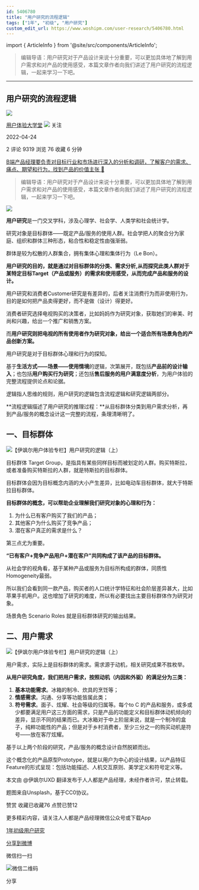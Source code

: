 ```yaml
---
id: 5406780
title: "用户研究的流程逻辑"
tags: ["1年", "初级", "用户研究"]
custom_edit_url: https://www.woshipm.com/user-research/5406780.html
---
```

import { ArticleInfo } from '@site/src/components/ArticleInfo';

<ArticleInfo
    author="用户体验大学堂"
    authorLink="https://www.woshipm.com/u/830326"
    published="2022-04-24"
    views={9319}
    comments={2}
    collects={76}
/>

> 编辑导语：用户研究对于产品设计来说十分重要，可以更加具体地了解到用户需求和对产品的使用感受，本篇文章作者向我们讲述了用户研究的流程逻辑，一起来学习一下吧。

---

## 用户研究的流程逻辑

[![](https://static.woshipm.com/view/woshipm_api_def_20240102145427_5391.jpg?imageView2/1/w/72/h/72/q/100)](https://www.woshipm.com/u/830326)

[用户体验大学堂](https://www.woshipm.com/u/830326) ![](https://static.woshipm.com/tag/1122_1@2x.png) 关注

2022-04-24

2 评论 9319 浏览 76 收藏 6 分钟

[B端产品经理要负责对目标行业和市场进行深入的分析和调研，了解客户的需求、痛点、期望和行为，找到产品的价值主张 🔗](https://ke.qidianla.com/courses/bcpm)

> 编辑导语：用户研究对于产品设计来说十分重要，可以更加具体地了解到用户需求和对产品的使用感受，本篇文章作者向我们讲述了用户研究的流程逻辑，一起来学习一下吧。

![](https://image.woshipm.com/wp-files/2022/04/Vb2cvFYnhPu1zN38UMdN.jpg)

**用户研究**是一门交叉学科，涉及心理学、社会学、人类学和社会统计学。

研究对象是目标群体——既定产品/服务的使用人群。社会学把人的聚合分为家庭、组织和群体三种形态，粘合性和稳定性由强渐弱。

群体是较为松散的人群集合，拥有集体心理和集体行为（Le Bon）。

**用户研究的目的，就是通过对目标群体的分类、需求分析,从而探究此类人群对于某特定目标Target（产品或服务）的需求和使用感受，从而完成产品和服务的设计。**

用户研究和消费者Customer研究是有差异的，后者关注消费行为而非使用行为，目的是如何把产品卖得更好，而不是做（设计）得更好。

消费者研究选择电视购买的决策者，比如妈妈作为研究对象，获取她们的审美、时尚和兴趣，给出一个推广和销售方案。

而**用户研究则把电视的所有使用者作为研究对象，给出一个适合所有场景角色的产品创新方案。**

用户研究是对于目标群体心理和行为的探知。

基于**生活方式——场景——使用情境**的逻辑，次第展开，既包括**产品前的设计输入**；也包括**用户购买行为研究**；还包括**售后服务的用户满意度分析**，为用户体验的完整流程提供论点和论据。

逻辑指人思维的规则，用户研究的逻辑包含流程逻辑和研究逻辑两部分。

**流程逻辑描述了用户研究的推理过程：**从目标群体分类到用户需求分析，再到产品/服务的概念设计这一完整的流程，条理清晰明了。

## 一、目标群体

![【伊飒尔用户体验专栏】用户研究的逻辑（上）](https://image.woshipm.com/wp-files/2022/04/UKPoqIcUmGTGJ0bfuy8C.png)

目标群体 Target Group，是指具有某些同样目标而被划定的人群。购买特斯拉，或者准备购买特斯拉的人群，就是特斯拉的目标群体。

目标群体会因为目标概念内涵的大小产生差异，比如电动车目标群体，就大于特斯拉目标群体。

**目标群体的概念，可以帮助企业理解我们研究对象的心理和行为：**

1.  为什么已有客户购买了我们的产品；
2.  其他客户为什么购买了竞争产品；
3.  潜在客户真正的需求是什么？

第三点尤为重要。

**“已有客户+竞争产品用户+潜在客户”共同构成了该产品的目标群体。**

从社会学的视角看，基于某种产品或服务为目标所构成的群体，同质性 Homogeneity最弱。

所以我们会看到同一款产品，购买者的人口统计学特征和社会阶层差异甚大，比如苹果手机用户。这也增加了研究的难度，所以有必要找出主要目标群体作为研究对象。

场景角色 Scenario Roles 就是目标群体研究的输出结果。

## 二、用户需求

![【伊飒尔用户体验专栏】用户研究的逻辑（上）](https://image.woshipm.com/wp-files/2022/04/9UHsdlRFlYXCTBHMAFer.png)

用户需求，实际上是目标群体的需求。需求源于动机，相关研究成果不胜枚举。

**从用户研究角度，我们把用户需求，按照动机（内因和外驱）的满足分为三类：**

1.  **基本功能需求**。冰箱的制冷、炊具的烹饪等；
2.  **情感需求**。沟通、分享等功能皆属此类；
3.  **符号需求**。面子、炫耀、社会等级的归属等。每个to C 的产品和服务，或多或少都要满足用户这三方面的需求，只是产品的功能定义和目标群体动机倾向的差异，显示不同的结果而已。大冰箱对于中上阶层来说，就是一个制冷的盒子，纯粹功能性的产品；但是对于乡村消费者，至少三分之一的购买动机是符号——放在客厅炫耀。

基于以上两个阶段的研究，产品/服务的概念设计自然脱颖而出。

这个概念化的产品原型Prototype，就是以用户为中心的设计结果，以产品特征 Feature的形式呈现：包括功能描述、人机交互原则、美学定义和符号定义等。

本文由 @伊飒尔UXD 翻译发布于人人都是产品经理，未经作者许可，禁止转载。

题图来自Unsplash，基于CC0协议。

赞赏 收藏已收藏76 点赞已赞12

更多精彩内容，请关注人人都是产品经理微信公众号或下载App

[1年](https://www.woshipm.com/tag/1%e5%b9%b4)[初级](https://www.woshipm.com/tag/%e5%88%9d%e7%ba%a7)[用户研究](https://www.woshipm.com/tag/%e7%94%a8%e6%88%b7%e7%a0%94%e7%a9%b6)

[分享到微博](https://service.weibo.com/share/share.php?appkey=2775287854&title=用户研究的流程逻辑&url=https://www.woshipm.com/user-research/5406780.html&pic=https://image.woshipm.com/wp-files/2022/04/Vb2cvFYnhPu1zN38UMdN.jpg)

微信扫一扫

![微信二维码](https://api.pwmqr.com/qrcode/create/?url=https://www.woshipm.com/user-research/5406780.html)

分享